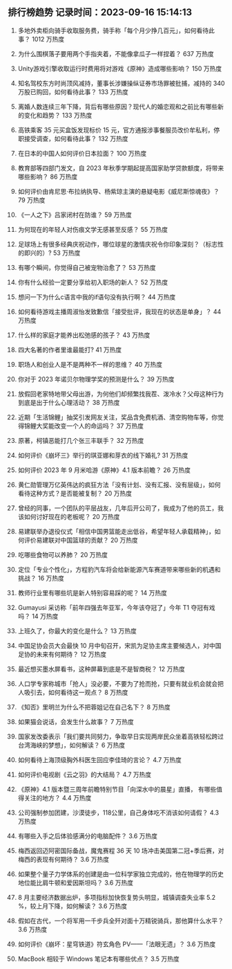 
## 排行榜趋势 记录时间：2023-09-16 15:14:13
  
  1. 多地外卖柜向骑手收取服务费，骑手称「每个月少挣几百元」，如何看待此事？ 1012 万热度
    
  2. 为什么围棋落子要用两个手指夹着，不能像拿瓜子一样捏着？ 637 万热度
    
  3. Unity游戏引擎收取运行时费用将对游戏《原神》造成哪些影响？ 150 万热度
    
  4. 知名驾校东方时尚顶风减持，董事长涉嫌操纵证券市场罪被批捕，减持的 340 万股已购回，如何看待此事？ 133 万热度
    
  5. 离婚人数连续三年下降，背后有哪些原因？现代人的婚恋观和之前比有哪些新的变化和趋势？ 133 万热度
    
  6. 高铁乘客 35 元买盒饭发现标价 15 元，官方通报涉事餐服员改价牟私利，停职接受调查，如何看待此事？ 132 万热度
    
  7. 在日本的中国人如何评价日本拉面？ 100 万热度
    
  8. 教育部等四部门发文，自 2023 年秋季学期起提高国家助学贷款额度，将带来哪些影响？ 86 万热度
    
  9. 如何评价由肯尼思·布拉纳执导、杨紫琼主演的悬疑电影《威尼斯惊魂夜》？ 79 万热度
    
  10. 《一人之下》吕家闭村在防谁？ 59 万热度
    
  11. 为何现在的年轻人对伤痕文学无感甚至反感？ 55 万热度
    
  12. 足球场上有很多经典庆祝动作，哪位球星的激情庆祝令你印象深刻？（标志性的即兴的）? 53 万热度
    
  13. 有哪个瞬间，你觉得自己被宠物治愈了？ 53 万热度
    
  14. 你有什么经验一定要分享给初入职场的新人？ 52 万热度
    
  15. 想问一下为什么c语言中我的if语句没有执行啊？ 44 万热度
    
  16. 如何看待游戏主播周淑怡发致歉信「接受批评，我现在的状态是单身」？ 44 万热度
    
  17. 什么样的家庭才能养出松弛感的孩子？ 43 万热度
    
  18. 四大名著的作者里谁最能打? 41 万热度
    
  19. 职场人和创业人是不是两种不一样的思维？ 40 万热度
    
  20. 你对于 2023 年诺贝尔物理学奖的预测是什么？ 39 万热度
    
  21. 放假回老家特地带父母出游，为何他们却频繁找我茬、泼冷水？父母这种行为到底是出于什么心理活动？ 38 万热度
    
  22. 近期「生活锦鲤」抽奖引发网友关注，奖品含免费机酒、清空购物车等，你觉得锦鲤大奖能改变一个人的命运吗？ 37 万热度
    
  23. 原著，柯镇恶能打几个张三丰联手？ 32 万热度
    
  24. 如何评价《崩坏三》举行的琪亚娜和芽衣的线下婚礼? 31 万热度
    
  25. 如何评价 2023 年 9 月米哈游《原神》4.1 版本前瞻？ 26 万热度
    
  26. 黄仁勋管理万亿英伟达的疯狂方法「没有计划、没有汇报、没有层级」，如何看待这种方式？是否能被复制？ 20 万热度
    
  27. 曾经的同事，一个团队的平层战友，几年后开公司了，我成为了他的员工，我该如何讨好现在的老板呢？ 20 万热度
    
  28. 易建联举办退役仪式「相信中国男篮能走出低谷，希望年轻人承载精神」，如何评价易建联对中国篮球的贡献？ 20 万热度
    
  29. 吃哪些食物可以养肺？ 20 万热度
    
  30. 定位「专业个性化」，方程豹汽车将会给新能源汽车赛道带来哪些新的机遇和挑战？ 16 万热度
    
  31. 教师行业里有哪些坑是新人特别容易踩的呢？ 14 万热度
    
  32. Gumayusi 采访称「前年四强去年亚军，今年该夺冠了」今年 T1 夺冠有戏吗？ 14 万热度
    
  33. 上班久了，你最大的变化是什么？ 13 万热度
    
  34. 中国足协会员大会最快 10 月中旬召开，宋凯为足协主席主要候选人，对中国足协的未来有何期待？ 12 万热度
    
  35. 最近想买墨水屏看书，这种屏幕到底是不是智商税？ 12 万热度
    
  36. 人口学专家称城市「抢人」没必要，不要为了抢而抢，只要有就业机会就会把人吸引去，如何看待这一观点？ 8 万热度
    
  37. 《知否》里明兰为什么不把蓉姐记在自己名下？ 8 万热度
    
  38. 如果猫会说话，会发生什么故事？ 7 万热度
    
  39. 国家发改委表示「我们要共同努力，争取早日实现两岸民众坐着高铁轻松跨过台湾海峡的梦想」，如何解读？ 6 万热度
    
  40. 如何看待上海顶级胸外科医生回应李佳琦的言论？ 4.7 万热度
    
  41. 如何评价电视剧《云之羽》的大结局？ 4.7 万热度
    
  42. 《原神》4.1 版本暨三周年前瞻特别节目「向深水中的晨星」直播， 有哪些值得关注的地方？ 4.4 万热度
    
  43. 公司强制参加团建，沙漠徒步，118公里，自己身体吃不消该如何请假？ 4.3 万热度
    
  44. 有哪些入手之后体验感满分的电脑配件？ 3.6 万热度
    
  45. 梅西返回迈阿密国际备战，魔鬼赛程 36 天 10 场冲击美国第二冠+季后赛，对梅西的表现有何期待？ 3.6 万热度
    
  46. 如果整个量子力学体系的创建是由一位科学家独立完成的，他在物理学的历史地位能比肩牛顿和爱因斯坦吗？ 3.6 万热度
    
  47. 8 月主要经济数据出炉，多项指标加快恢复势头明显，城镇调查失业率 5.2 %，较上月下降，如何解读？ 3.6 万热度
    
  48. 假如在古代，一个将军用一千步兵全歼对面十万精锐骑兵，那他算什么水平？ 3.6 万热度
    
  49. 如何评价《崩坏：星穹铁道》符玄角色 PV——「法眼无遗」？ 3.6 万热度
    
  50. MacBook 相较于 Windows 笔记本有哪些优点？ 3.5 万热度
    